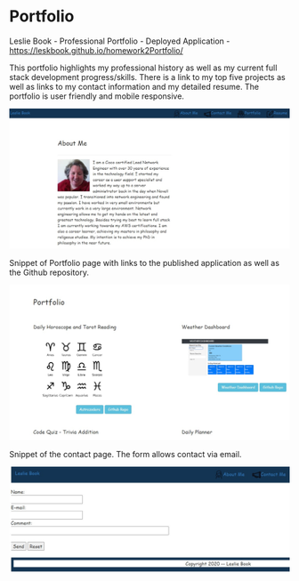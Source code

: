 # Portfolio

Leslie Book - Professional Portfolio - Deployed Application - https://leskbook.github.io/homework2Portfolio/

This portfolio highlights my professional history as well as my current full stack development progress/skills.
There is a link to my top five projects as well as links to my contact information and my detailed resume. The portfolio is user friendly and mobile responsive.

<img src="assets/images/aboutme.jpg" alt="Screenshot of the About Me landing page">

Snippet of Portfolio page with links to the published application as well as the Github repository. 

<img src="assets/images/pg.jpg" alt="Screenshot of the portfolio page that displays some of my top applications">

Snippet of the contact page. The form allows contact via email. 

<img src="assets/images/contactp.jpg" alt="Screenshot of the contact page that displays a contact me form">


